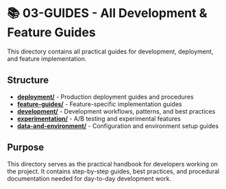 # 📚 03-GUIDES - All Development & Feature Guides

This directory contains all practical guides for development, deployment, and feature
implementation.

## Structure

- **[deployment/](deployment/)** - Production deployment guides and procedures
- **[feature-guides/](feature-guides/)** - Feature-specific implementation guides
- **[development/](development/)** - Development workflows, patterns, and best practices
- **[experimentation/](experimentation/)** - A/B testing and experimental features
- **[data-and-environment/](data-and-environment/)** - Configuration and environment setup guides

## Purpose

This directory serves as the practical handbook for developers working on the project. It contains
step-by-step guides, best practices, and procedural documentation needed for day-to-day development
work.
